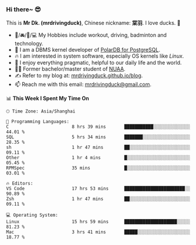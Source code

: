 ### Hi there~ 😎

This is **Mr Dk. (mrdrivingduck)**, Chinese nickname: **棠羽**. I love ducks. 🦆

- 💪/🚘/🏸/💻 My Hobbies include workout, driving, badminton and technology.
- 🍊 I am a DBMS kernel developer of [PolarDB for PostgreSQL](https://github.com/ApsaraDB/PolarDB-for-PostgreSQL).
- 🔥 I am interested in system software, especially OS kernels like *Linux*.
- 🔧 I enjoy everything pragmatic, helpful to our daily life and the world.
- 👨‍🎓 Former bachelor/master student of [NUAA](https://en.wikipedia.org/wiki/Nanjing_University_of_Aeronautics_and_Astronautics).
- ✍ Refer to my blog at: [mrdrivingduck.github.io/blog](https://mrdrivingduck.github.io/blog/).
- 📫 Reach me with this email: [mrdrivingduck@gmail.com](mailto:mrdrivingduck@gmail.com).

<!--START_SECTION:waka-->
📊 **This Week I Spent My Time On** 

```text
🕑︎ Time Zone: Asia/Shanghai

💬 Programming Languages: 
C                        8 hrs 39 mins       ███████████░░░░░░░░░░░░░░   44.01 % 
SQL                      5 hrs 34 mins       ███████░░░░░░░░░░░░░░░░░░   28.35 % 
sh                       1 hr 47 mins        ██░░░░░░░░░░░░░░░░░░░░░░░   09.11 % 
Other                    1 hr 4 mins         █░░░░░░░░░░░░░░░░░░░░░░░░   05.45 % 
RPMSpec                  35 mins             █░░░░░░░░░░░░░░░░░░░░░░░░   03.01 % 

🔥 Editors: 
VS Code                  17 hrs 53 mins      ███████████████████████░░   90.89 % 
Zsh                      1 hr 47 mins        ██░░░░░░░░░░░░░░░░░░░░░░░   09.11 % 

💻 Operating System: 
Linux                    15 hrs 59 mins      ████████████████████░░░░░   81.23 % 
Mac                      3 hrs 41 mins       █████░░░░░░░░░░░░░░░░░░░░   18.77 % 
```


<!--END_SECTION:waka-->

<!-- ![Mr Dk.'s GitHub Stats](https://github-readme-stats.vercel.app/api?username=mrdrivingduck&count_private&show_icons=true&theme=buefy) -->

<!-- ![Most Used Languages](https://github-readme-stats.vercel.app/api/top-langs/?username=mrdrivingduck&exclude_repo=mips32-CPU,snort-tcp-socket&theme=buefy&layout=compact&langs_count=10) -->


<!--
**mrdrivingduck/mrdrivingduck** is a ✨ _special_ ✨ repository because its `README.md` (this file) appears on your GitHub profile.

Here are some ideas to get you started:

- 🔭 I’m currently working on ...
- 🌱 I’m currently learning ...
- 👯 I’m looking to collaborate on ...
- 🤔 I’m looking for help with ...
- 💬 Ask me about ...
- 📫 How to reach me: ...
- 😄 Pronouns: ...
- ⚡ Fun fact: ...
-->
